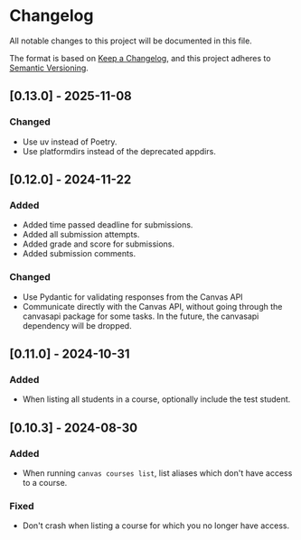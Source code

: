 # Changelog

All notable changes to this project will be documented in this file.

The format is based on [Keep a Changelog](https://keepachangelog.com/en/1.1.0/),
and this project adheres to [Semantic Versioning](https://semver.org/spec/v2.0.0.html).

## [0.13.0] - 2025-11-08

### Changed

- Use uv instead of Poetry.
- Use platformdirs instead of the deprecated appdirs.

## [0.12.0] - 2024-11-22

### Added

- Added time passed deadline for submissions.
- Added all submission attempts.
- Added grade and score for submissions.
- Added submission comments.

### Changed

- Use Pydantic for validating responses from the Canvas API
- Communicate directly with the Canvas API, without going through the canvasapi package for some tasks. In the future, the canvasapi dependency will be dropped.

## [0.11.0] - 2024-10-31

### Added

- When listing all students in a course, optionally include the test student.

## [0.10.3] - 2024-08-30

### Added

- When running `canvas courses list`, list aliases which don't have access to a course.

### Fixed

- Don't crash when listing a course for which you no longer have access.
